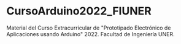 # CursoArduino2022_FIUNER
Material del Curso Extracurricular de "Prototipado Electrónico de Aplicaciones usando Arduino" 2022. Facultad de Ingeniería UNER.
